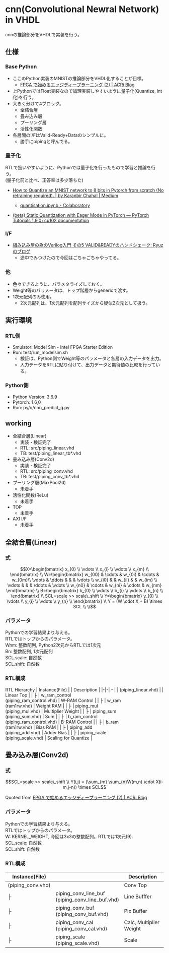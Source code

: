 
# cnn(Convolutional Newral Network) in VHDL
cnnの推論部分をVHDLで実装を行う。

## 仕様
### Base Python
- ここのPython実装のMNISTの推論部分をVHDL化することが目標。
  - [FPGA で始めるエッジディープラーニング (2) | ACRi Blog](https://www.acri.c.titech.ac.jp/wordpress/archives/5786)
- 上PythonではFloat実装なので論理実装しやすいように量子化(Quantize, int化)を行う。
- 大きく分けて4ブロック。
  - 全結合層
  - 畳み込み層
  - プーリング層
  - 活性化関数
- 各層間のI/FはValid-Ready+Dataのシンプルに。
  - 勝手にpipingと呼んでる。

### 量子化
RTLで扱いやすいように、Pythonでは量子化を行ったもので学習と推論を行う。  
(量子化前と比べ、正答率は多少落ちた)  

- [How to Quantize an MNIST network to 8 bits in Pytorch from scratch (No retraining required). | by Karanbir Chahal | Medium](https://karanbirchahal.medium.com/how-to-quantise-an-mnist-network-to-8-bits-in-pytorch-no-retraining-required-from-scratch-39f634ac8459)
  - [quantisation.ipynb - Colaboratory](https://colab.research.google.com/drive/1oDfcLRz2AIgsclkXJHj-5wMvbylr4Nxz#scrollTo=M5xNLrchrI6u)

- [(beta) Static Quantization with Eager Mode in PyTorch — PyTorch Tutorials 1.9.0+cu102 documentation](https://pytorch.org/tutorials/advanced/static_quantization_tutorial.html)

### I/F
- [組み込み屋の為のVerilog入門 その5 VALID&READYのハンドシェーク: Ryuzのブログ](http://ryuz.txt-nifty.com/blog/2012/09/verilog-s-c79f.html)
  - 途中でみつけたので今回はごちゃごちゃやってる。

### 他
- 色々できるように、パラメタライズしておく。
- Weight等のパラメータは、トップ階層からgenericで渡す。
- 1次元配列のみ使用。  
  - 2次元配列は、1次元配列を配列サイズから疑似2次元として扱う。

## 実行環境
### RTL側
- Smulator: Model Sim - Intel FPGA Starter Edition
- Run: test/run_modelsim.sh
  - 検証は、Python側でWeight等のパラメータと各層の入力データを出力。
  - 入力データをRTLに貼り付けて、出力データと期待値の比較を行っている。

### Python側
- Python Version: 3.6.9
- Pytorch: 1.6,0
- Run: py/q/cnn_predict_q.py

## working
- 全結合層(Linear)  
  - 実装・検証完了  
  - RTL: src/piping_linear.vhd  
  - TB: test/piping_linear_tb*.vhd  
- 畳み込み層(Conv2d)  
  - 実装・検証完了  
  - RTL: src/piping_conv.vhd  
  - TB: test/piping_conv_tb*.vhd  
- プーリング層(MaxPool2d)  
  - 未着手  
- 活性化関数(ReLu)  
  - 未着手
- TOP
  - 未着手
- AXI I/F
  - 未着手


## 全結合層(Linear)
### 式

```math
X=\begin{bmatrix}
x_{0} \\
\vdots \\
x_{i} \\
\vdots \\
x_{m} \\
\end{bmatrix}
\\
W=\begin{bmatrix}
w_{00} & \cdots & w_{0i} & \cdots & w_{0m}\\
\vdots & \ddots & & & \vdots \\
w_{i0} & & w_{ii} & & w_{im} \\
\vdots & & & \ddots & \vdots \\
w_{n0} & \cdots & w_{ni} & \cdots & w_{nm}
\end{bmatrix}
\\
B=\begin{bmatrix}
b_{0} \\
\vdots \\
b_{i} \\
\vdots \\
b_{n} \\
\end{bmatrix}
\\
SCL=scale >> scale\_shift
\\
Y=\begin{bmatrix}
y_{0} \\
\vdots \\
y_{i} \\
\vdots \\
y_{n} \\
\end{bmatrix}
\\
Y = (W \cdot X + B) \times SCL \\
\\
```

### パラメータ
Pythonでの学習結果より与える。  
RTLではトップからのパラメータ。  
Wnm: 整数配列, Python2次元からRTLでは1次元  
Bn: 整数配列, 1次元配列  
SCL.scale: 自然数  
SCL.shift: 自然数  

### RTL構成

RTL Hierarchy
| Instance(File) | | Description |
|-|-| - |
| (piping_linear.vhd) | | Linear Top |
| ├ | w_ram_control<br>(piping_ram_control.vhd) | W-RAM Control |
| ├ | w_ram<br>(ram1rw.vhd) | Weight RAM |
| ├ | piping_mul<br>(piping_mul.vhd) | Multiplier Weight |
| ├ | piping_sum<br>(piping_sum.vhd) | Sum |
| ├ | b_ram_control<br>(piping_ram_control.vhd) | B-RAM Control |
| ├ | b_ram<br>(ram1rw.vhd) | Bias RAM |
| ├ | piping_add<br>(piping_add.vhd) | Adder Bias |
| ├ | piping_scale<br>(piping_scale.vhd) | Scaling for Quantize |

## 畳み込み層(Conv2d)
### 式
```math
SCL=scale >> scale\_shift  \\
Y(i,j) = (\sum_{m} \sum_{n}W(m,n) \cdot X(i-m,j-n)) \times SCL
```
Quoted from [FPGA で始めるエッジディープラーニング (2) | ACRi Blog](https://www.acri.c.titech.ac.jp/wordpress/archives/5786)

### パラメータ
Pythonでの学習結果より与える。  
RTLではトップからのパラメータ。  
W: KERNEL_WEIGHT, 今回は3x3の整数配列。RTLでは1次元(9).  
SCL.scale: 自然数  
SCL.shift: 自然数  

### RTL構成

| Instance(File) | | Description |
|-|-| - |
| (piping_conv.vhd) | | Conv Top |
| ├ | piping_conv_line_buf<br>(piping_conv_line_buf.vhd) | Line Bufffer |
| ├ | piping_conv_buf<br>(piping_conv_buf.vhd) | Pix Buffer |
| ├ | piping_conv_cal<br>(piping_conv_cal.vhd) | Calc, Multiplier Weight |
| ├ | piping_scale<br>(piping_scale.vhd) | Scale |

